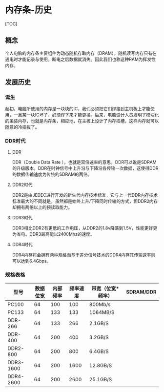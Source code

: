 # 内存条-历史

[TOC]

## 概念

个人电脑的内存条主要组件为动态随机存取内存（DRAM），随机读写内存只有在通电时才能记录与使用，断电之后数据就消失。因此我们也称这种RAM为挥发性内存。

## 发展历史

### 诞生

起初，电脑所使用的内存是一块块的IC，我们必须把它们焊接到主机板上才能使用，一旦某一块IC坏了，必须焊下来才能更换。后来，电脑设计人员发明了模块化的条装内存，也就是内存条，相应地，在主板上设计了内存插槽，这样内存就可以随意的冷插拔了。

### DDR时代

1. DDR

   DDR（Double Data Rate ），也就是双倍速率的意思，DDR可以说是SDRAM的升级版本，DDR在时钟信号中上升沿与下降沿各传输一次数据，这使得DDR的数据传输速度为传统的SDRAM的两倍。

2. DDR2时代

   DDR2是由JEDEC进行开发的新生代内存技术标准，它与上一代DDR内存技术标准最大的不同就是，虽然都是始终上升/下降同时传输的方式，但DDR2内存却拥有两倍以上的预读取能力。

3. DDR3时代

   DDR3相比DDR2有更低的工作电压，从DDR2的1.8v降落到1.5V，性能更好更为省电。DDR3最高能以2400Mhz的速度。

3. DDR4时代

   DDR4内存将会拥有两种规格而基于差分信号技术的DDR4内存其传输速率则可以达到6.4Gbps。

### 规格表格

| 型号      | 数据位宽 | 内部频率 | 频率速度 | 带宽（位宽*频率） | SDRAM/DDR |
| --------- | -------- | -------- | -------- | ----------------- | --------- |
| PC100     | 64       | 100      | 100      | 800Mb/s           |           |
| PC133     | 64       | 133      | 133      | 1064MB/S          |           |
| DDR-266   | 64       | 133      | 266      | 2.1GB/S           |           |
| DDR-400   | 64       | 200      | 400      | 3.2GB/S           |           |
| DDR2-800  | 64       | 200      | 800      | 6.4GB/S           |           |
| DDR3-1600 | 64       | 200      | 1600     | 12.8GB/S          |           |
| DDR4-2600 | 64       | 200      | 2600     | 25.1GB/S          |           |